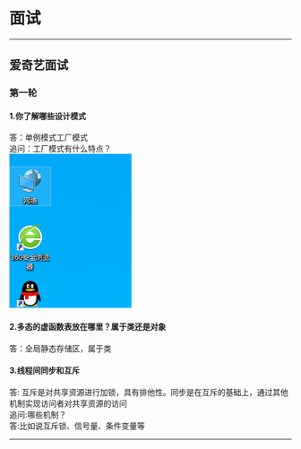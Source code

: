 # 面试

---

## 爱奇艺面试

### 第一轮

#### 1.你了解哪些设计模式

答：单例模式工厂模式  
追问：工厂模式有什么特点？  
![avatar](./data/test.png)

#### 2.多态的虚函数表放在哪里？属于类还是对象

答：全局静态存储区，属于类

#### 3.线程间同步和互斥  

答: 互斥是对共享资源进行加锁，具有排他性。同步是在互斥的基础上，通过其他机制实现访问者对共享资源的访问  
追问:哪些机制？  
答:比如说互斥锁、信号量、条件变量等

---

